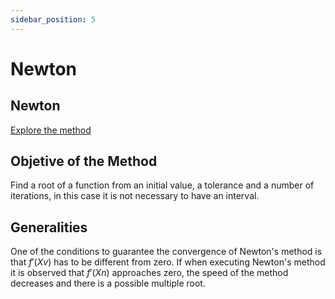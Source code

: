 ```yaml
---
sidebar_position: 5
---
```

# Newton

## Newton

[Explore the method](../../methods/newton)


## Objetive of the Method 

Find a root of a function from an initial value, a tolerance and a number of iterations, in this case it is not necessary to have an interval.

 
## Generalities
 
One of the conditions to guarantee the convergence of Newton's method is that $f'(Xv)$ has to be different from zero. If when executing Newton's method it is observed that $f'(Xn)$ approaches zero, the speed of the method decreases and there is a possible multiple root.
